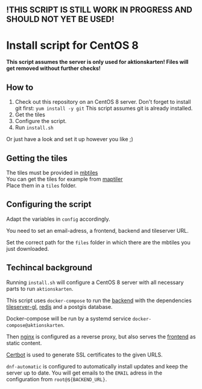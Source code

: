 ## !THIS SCRIPT IS STILL WORK IN PROGRESS AND SHOULD NOT YET BE USED!

# Install script for CentOS 8

**This script assumes the server is only used for aktionskarten!
Files will get removed without further checks!**


## How to 
1. Check out this repository on an CentOS 8 server.
   Don't forget to install git first: `yum install -y git`
   This script assumes git is already installed.
2. Get the tiles
3. Configure the script.
4. Run `install.sh`

Or just have a look and set it up however you like ;)

## Getting the tiles
The tiles must be provided in [mbtiles](https://wiki.openstreetmap.org/wiki/MBTiles)  
You can get the tiles for example from [maptiler](https://data.maptiler.com/downloads/planet/)  
Place them in a `tiles` folder.

## Configuring the script
Adapt the variables in `config` accordingly.

You need to set an email-adress, a frontend, backend and tileserver URL.

Set the correct path for the `files` folder in which there are the mbtiles you just downloaded.

## Techincal background

Running `install.sh` will configure a CentOS 8 server with all necessary parts to run `aktionskarten`.

This script uses `docker-compose` to run the [backend](https://github.com/aktionskarten/backend) with the dependencies [tileserver-gl](https://github.com/aktionskarten/tileserver-gl), [redis](https://redis.io/) and a postgis database.

Docker-compose will be run by a systemd service `docker-compose@aktionskarten`.

Then [nginx](https://nginx.com) is configured as a reverse proxy, but also serves the [frontend](https://github.com/aktionskarten/frontend) as static content.

[Certbot](https://certbot.eff.org/) is used to generate SSL certificates to the given URLS.

`dnf-automatic` is configured to automatically install updates and keep the server up to date. You will get emails to the `EMAIL` adress in the configuration from `root@${BACKEND_URL}`.
